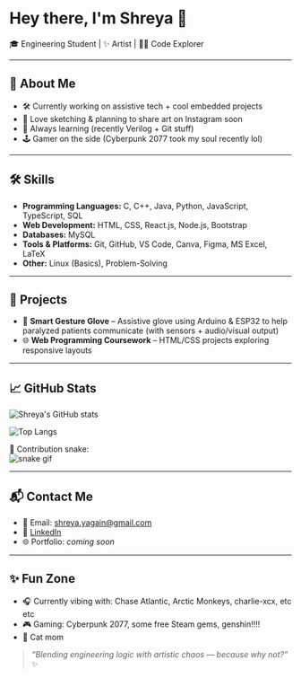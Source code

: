 # Hey there, I'm Shreya 👋  

🎓 Engineering Student | ✨ Artist | 👩‍💻 Code Explorer  

---

## 🎯 About Me  
- 🛠 Currently working on assistive tech + cool embedded projects  
- 🎨 Love sketching & planning to share art on Instagram soon  
- 🌱 Always learning (recently Verilog + Git stuff)  
- 🕹️ Gamer on the side (Cyberpunk 2077 took my soul recently lol)  

---

## 🛠 Skills  
- **Programming Languages:** C, C++, Java, Python, JavaScript, TypeScript, SQL  
- **Web Development:** HTML, CSS, React.js, Node.js, Bootstrap  
- **Databases:** MySQL  
- **Tools & Platforms:** Git, GitHub, VS Code, Canva, Figma, MS Excel, LaTeX  
- **Other:** Linux (Basics), Problem-Solving  

---

## 📂 Projects  
- 🧤 **Smart Gesture Glove** – Assistive glove using Arduino & ESP32 to help paralyzed patients communicate (with sensors + audio/visual output)  
- 🌐 **Web Programming Coursework** – HTML/CSS projects exploring responsive layouts   

---

## 📈 GitHub Stats  
![Shreya's GitHub stats](https://github-readme-stats.vercel.app/api?username=ShreyaYagain&show_icons=true&theme=radical)

![Top Langs](https://github-readme-stats.vercel.app/api/top-langs/?username=ShreyaYagain&layout=compact&theme=radical)

🐍 Contribution snake:  
![snake gif](https://github.com/ShreyaYagain/ShreyaYagain/blob/output/github-contribution-grid-snake.svg)  

---

## 📬 Contact Me  
- 📧 Email: shreya.yagain@gmail.com  
- 🔗 [LinkedIn](https://www.linkedin.com/in/shreya-yagain-75a787384)  
- 🌐 Portfolio: *coming soon*  

---

## ✨ Fun Zone  
- 🎧 Currently vibing with: Chase Atlantic, Arctic Monkeys, charlie-xcx, etc etc  
- 🎮 Gaming: Cyberpunk 2077, some free Steam gems, genshin!!!! 
- 🐾 Cat mom  


> *“Blending engineering logic with artistic chaos — because why not?”* ✨


